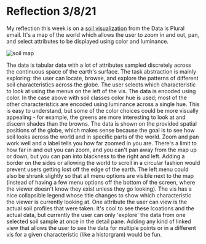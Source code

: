 # Reflection 3/8/21

My reflection this week is on a [soil visualization](https://soilgrids.org/)
from the Data is Plural email. It's a map of the world which
allows the user to zoom in and out, pan, and select attributes
to be displayed using color and luminance. 

![soil map](img/soil%20chart.JPG)

The data is tabular data with a lot of attributes sampled
discretely across the continuous space of the earth's surface. 
The task abstraction is mainly exploring: the user can
locate, browse, and explore the patterns of different soil characteristics across
the globe. The user selects which characteristic to look at using
the menus on the left of the vis. The data is encoded using color. In
the case above with soil classes color hue is used; most of the other
characteristics are encoded using luminance across a single hue. 
This is easy to understand, but some of the color choices could be
more visually appealing - for example, the greens are more interesting
to look at and discern shades than the browns. The data is
shown on the provided spatial positions of the globe, which 
makes sense because the goal is to see how soil looks across the
world and in specific parts of the world. Zoom and pan work well
and a label tells you how far zoomed in you are. There's a limit to 
how far in and out you can zoom, and you can't pan away from the 
map up or down, but you can pan into blackness to the right and left.
Adding a border on the sides or allowing the world to scroll in a 
circular fashion would prevent users getting lost off the edge
of the earth. The left menu could also be shrunk slightly so that
all menu options are visible next to the map (instead of having a
few menu options off the bottom of the screen, where the viewer doesn't
know they exist unless they go looking). The vis has a nice
collapsible legend whose title changes to show which characteristic
the viewer is currently looking at. One attribute the user can view
is the actual soil profiles that were taken. It's cool to see
these lcoations and the actual data, but currently the user
can only 'explore' the data from one selected soil sample at once
in the detail pane. Adding any kind of linked view that allows
the user to see the data for multiple points or in a different vis
for a given characteristic (like a historgram) would be fun. 
